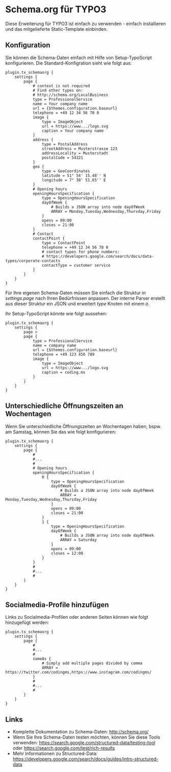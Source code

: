 # Schema.org für TYPO3

Diese Erweiterung für TYPO3 ist einfach zu verwenden - einfach installieren und das mitgelieferte Static-Template einbinden.

## Konfiguration

Sie können die Schema-Daten einfach mit Hilfe von Setup-TypoScript konfigurieren. Die Standard-Konfigration sieht wie folgt aus:

```typo3_typoscript
plugin.tx_schemaorg {
	settings {
		page {
			# context is not required
			# Find other types on:
			# http://schema.org/LocalBusiness
			type = ProfessionalService
			name = Your company name
			url = {$themes.configuration.baseurl}
			telephone = +49 12 34 56 78 0
			image {
				type = ImageObject
				url = https://www.../logo.svg
				caption = Your company name
			}
			address {
				type = PostalAddress
				streetAddress = Musterstrasse 123
				addressLocality = Musterstadt
				postalCode = 54321
			}
			geo {
				type = GeoCoordinates
				latitude = 51° 54' 15.48'' N
				longitude = 7° 38' 51.65'' E
			}
			# Opening hours
			openingHoursSpecification {
				type = OpeningHoursSpecification
				dayOfWeek {
					# Builds a JSON array into node dayOfWeek
					ARRAY = Monday,Tuesday,Wednesday,Thursday,Friday
				}
				opens = 09:00
				closes = 21:00
			}
			# Contact
			contactPoint {
				type = ContactPoint
				telephone = +49 12 34 56 78 0
				# contact types for phone numbers:
				# https://developers.google.com/search/docs/data-types/corporate-contacts
				contactType = customer service
			}
		}
	}
}
```

Für Ihre eigenen Schema-Daten müssen Sie einfach die Struktur in *settings.page* nach Ihren Bedürfnissen anpassen. Der interne Parser erstellt aus dieser Struktur ein JSON und erweitert *type* Knoten mit einem `@`.

Ihr Setup-TypoScript könnte wie folgt aussehen:

```typo3_typoscript
plugin.tx_schemaorg {
    settings {
        page >
        page {
            type = ProfessionalService
            name = company name
            url = {$themes.configuration.baseurl}
            telephone = +49 123 456 789
            image {
                type = ImageObject
                url = https://www.../logo.svg
                caption = coding.ms
            }
        }
    }
}
```

## Unterschiedliche Öffnungszeiten an Wochentagen

Wenn Sie unterschiedliche Öffnungszeiten an Wochentagen haben, bspw. am Samstag, können Sie das wie folgt konfigurieren:

```typo3_typoscript
plugin.tx_schemaorg {
	settings {
		page {
			#
			#...
			#
			# Opening hours
			openingHoursSpecification {
				0 {
					type = OpeningHoursSpecification
					dayOfWeek {
						# Builds a JSON array into node dayOfWeek
						ARRAY = Monday,Tuesday,Wednesday,Thursday,Friday
					}
					opens = 09:00
					closes = 21:00
				}
				1 {
					type = OpeningHoursSpecification
					dayOfWeek {
						# Builds a JSON array into node dayOfWeek
						ARRAY = Saturday
					}
					opens = 09:00
					closes = 12:00
				}
			}
			#
			#...
			#
		}
	}
}
```


## Socialmedia-Profile hinzufügen

Links zu Socialmedia-Profilen oder anderen Seiten können wie folgt hinzugefügt werden:

```typo3_typoscript
plugin.tx_schemaorg {
	settings {
		page {
			#
			#...
			#
			sameAs {
				# Simply add multiple pages divided by comma
				ARRAY = https://twitter.com/codingms,https://www.instagram.com/codingms/
			}
			#
			#...
			#
		}
	}
}
```



## Links

*   Komplette Dokumentation zu Schema-Daten: http://schema.org/
*   Wenn Sie Ihre Schema-Daten testen möchten, können Sie diese Tools verwenden: https://search.google.com/structured-data/testing-tool oder https://search.google.com/test/rich-results
*   Mehr Informationen zu Structured-Data: https://developers.google.com/search/docs/guides/intro-structured-data

